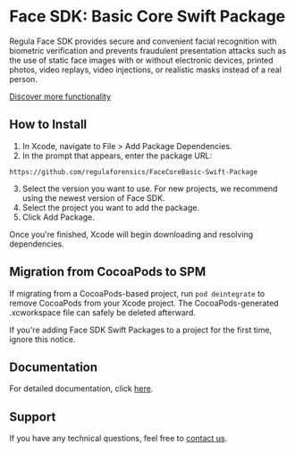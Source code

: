 # Face SDK: Basic Core Swift Package

Regula Face SDK provides secure and convenient facial recognition with biometric verification and prevents fraudulent presentation attacks such as the use of static face images with or without electronic devices, printed photos, video replays, video injections, or realistic masks instead of a real person.

[Discover more functionality](https://regulaforensics.com/products/face-recognition-sdk/)

## How to Install

1. In Xcode, navigate to File > Add Package Dependencies.
2. In the prompt that appears, enter the package URL:

```
https://github.com/regulaforensics/FaceCoreBasic-Swift-Package
```

3. Select the version you want to use. For new projects, we recommend using the newest version of Face SDK.
4. Select the project you want to add the package.
5. Click Add Package.

Once you're finished, Xcode will begin downloading and resolving dependencies.

## Migration from CocoaPods to SPM

If migrating from a CocoaPods-based project, run `pod deintegrate` to remove CocoaPods from your Xcode project. The CocoaPods-generated .xcworkspace file can safely be deleted afterward. 

If you're adding Face SDK Swift Packages to a project for the first time, ignore this notice.

## Documentation

For detailed documentation, click [here](https://docs.regulaforensics.com/).

## Support

If you have any technical questions, feel free to [contact us](https://support.regulaforensics.com/hc/requests/new).
